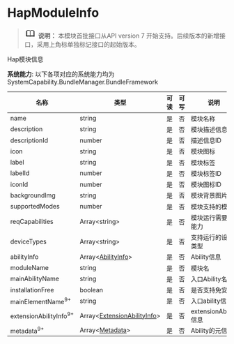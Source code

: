 # HapModuleInfo



> ![icon-note.gif](public_sys-resources/icon-note.gif) **说明：**
> 本模块首批接口从API version 7 开始支持。后续版本的新增接口，采用上角标单独标记接口的起始版本。



Hap模块信息



**系统能力**: 以下各项对应的系统能力均为SystemCapability.BundleManager.BundleFramework



| 名称                              | 类型                                                         | 可读 | 可写 | 说明                 |
| --------------------------------- | ------------------------------------------------------------ | ---- | ---- | -------------------- |
| name                              | string                                                       | 是   | 否   | 模块名称             |
| description                       | string                                                       | 是   | 否   | 模块描述信息         |
| descriptionId                     | number                                                       | 是   | 否   | 描述信息ID           |
| icon                              | string                                                       | 是   | 否   | 模块图标             |
| label                             | string                                                       | 是   | 否   | 模块标签             |
| labelId                           | number                                                       | 是   | 否   | 模块标签ID           |
| iconId                            | number                                                       | 是   | 否   | 模块图标ID           |
| backgroundImg                     | string                                                       | 是   | 否   | 模块背景图片         |
| supportedModes                    | number                                                       | 是   | 否   | 模块支持的模式       |
| reqCapabilities                   | Array\<string>                                               | 是   | 否   | 模块运行需要的能力   |
| deviceTypes                       | Array\<string>                                               | 是   | 否   | 支持运行的设备类型   |
| abilityInfo                       | Array\<[AbilityInfo](js-apis-bundle-AbilityInfo.md)>         | 是   | 否   | Ability信息          |
| moduleName                        | string                                                       | 是   | 否   | 模块名               |
| mainAbilityName                   | string                                                       | 是   | 否   | 入口Ability名称      |
| installationFree                  | boolean                                                      | 是   | 否   | 是否支持免安装       |
| mainElementName<sup>9+</sup>      | string                                                       | 是   | 否   | 入口ability信息      |
| extensionAbilityInfo<sup>9+</sup> | Array\<[ExtensionAbilityInfo](js-apis-bundle-ExtensionAbilityInfo.md)> | 是   | 否   | extensionAbility信息 |
| metadata<sup>9+</sup>             | Array\<[Metadata](js-apis-bundle-Metadata.md)>               | 是   | 否   | Ability的元信息      |